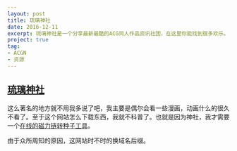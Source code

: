 ```yaml
---
layout: post
title: 琉璃神社
date: 2016-12-11
excerpt: 琉璃神社是一个分享最新最酷的ACG同人作品资讯社团，在这里你能找到很多欢乐。
project: true
tag: 
- ACGN
- 资源
---
```


## [琉璃神社](http://www.hacg.wiki/)

这么著名的地方就不用我多说了吧，我主要是偶尔会看一些漫画，动画什么的很久不看了。至于这个网站怎么下载东西，我就不科普了。也就是因为神社，我才需要一个[在线的磁力链转种子工具](http://windfire.space/torrent/)。

由于众所周知的原因，这网站时不时的换域名后缀。